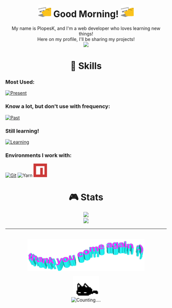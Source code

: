 <div align="center">
  <h1><img src="img/meow_code.gif" height="40"> Good Morning! <img src="img/meow_code.gif" height="40"></h1>
  My name is PlopesK, and I'm a web developer who loves learning new things!<br>
  Here on my profile, I'll be sharing my projects! <br>
  <img src="https://media3.giphy.com/media/sn4vGDGn8Js905dRtL/giphy.gif?cid=ecf05e47gortlqzbairygnqax9ejuh31qp0di02wv11vicod&ep=v1_stickers_search&rid=giphy.gif&ct=s"  height="100"><br>

<h1> 🚀 Skills </h1>
</div>

### Most Used:
[![Present](https://skillicons.dev/icons?i=js,ts,angular,nodejs,html,css,mysql,unity&theme=dark)](https://skillicons.dev)

### Know a lot, but don't use with frequency:
[![Past](https://skillicons.dev/icons?i=java,php,c,cpp,figma,unreal&theme=dark)](https://skillicons.dev)

### Still learning!
[![Learning](https://skillicons.dev/icons?i=react,redux,babel,nextjs,cs,sass,figma&theme=dark)](https://skillicons.dev)

### Environments I work with:
<div display="flex">
  
  [![Git](https://skillicons.dev/icons?i=github&theme=dark)](https://skillicons.dev)
  <img alt="Yarn" title="Yarn" src="https://user-images.githubusercontent.com/25181517/183049794-a3dfaddd-22ee-4ffe-b0b4-549ccd4879f9.png" height="42">
  <img alt="NPM" title="NPM" src="https://raw.githubusercontent.com/github/explore/80688e429a7d4ef2fca1e82350fe8e3517d3494d/topics/npm/npm.png" height="42">
</div>

<div align="center">
  <h1> 🎮 Stats </h1>
  
  <img src="https://github-readme-stats.vercel.app/api?username=plopesk&show_icons=true&theme=tokyonight" height="200px"> <br>
  <img src="https://github-readme-stats.vercel.app/api/top-langs/?username=plopesk&layout=compact&theme=tokyonight" height="200px"><br>
  <hr> <br>
  <img src="img\thanks.gif" height="100" alt="Thank you for reading! :)"><br>

<img src="img\mewo.gif" height="60" alt="Mewo Zzzzzzz..." margin-top="10"><br>
<img src="https://profile-counter.glitch.me/plopesk/count.svg" alt="Counting...." align="center"><br>

</div>
